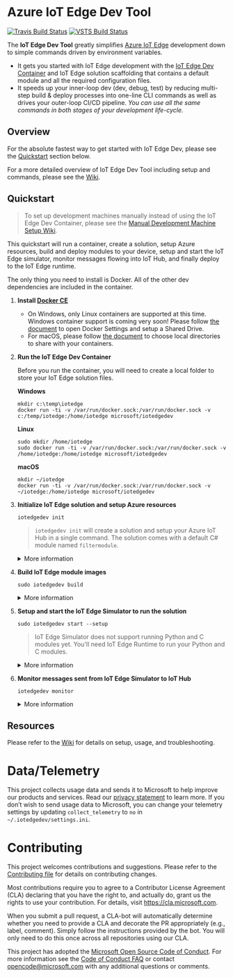 # Azure IoT Edge Dev Tool

[![Travis Build Status](https://travis-ci.org/Azure/iotedgedev.svg?branch=master)](https://travis-ci.org/Azure/iotedgedev)
[![VSTS Build Status](https://iotedgedev.visualstudio.com/iotedgedev-main/_apis/build/status/iotedgedev-master-ci)](https://iotedgedev.visualstudio.com/iotedgedev-main/_build/latest?definitionId=6)

The **IoT Edge Dev Tool** greatly simplifies [Azure IoT Edge](https:/azure.microsoft.com/en-us/services/iot-edge/) development down to simple commands driven by environment variables.

 - It gets you started with IoT Edge development with the [IoT Edge Dev Container](quickstart) and IoT Edge solution scaffolding that contains a default module and all the required configuration files.
 - It speeds up your inner-loop dev (dev, debug, test) by reducing multi-step build & deploy processes into one-line CLI commands as well as drives your outer-loop CI/CD pipeline. _You can use all the same commands in both stages of your development life-cycle._

## Overview
For the absolute fastest way to get started with IoT Edge Dev, please see the [Quickstart](#quickstart) section below.

For a more detailed overview of IoT Edge Dev Tool including setup and commands, please see the [Wiki](https://github.com/Azure/iotedgedev/wiki).

## Quickstart

> To set up development machines manually instead of using the IoT Edge Dev Container, please see the [Manual Development Machine Setup Wiki](https://github.com/Azure/iotedgedev/wiki/manual-dev-machine-setup).

This quickstart will run a container, create a solution, setup Azure resources, build and deploy modules to your device, setup and start the IoT Edge simulator, monitor messages flowing into IoT Hub, and finally deploy to the IoT Edge runtime.

<!-- Here's a 3 minute video walk-through of this Quickstart:

[![Azure IoT Edge Dev Tool: Quickstart](assets/edgedevtoolquickstartsmall.png)](https://aka.ms/iotedgedevquickstart) -->

The only thing you need to install is Docker. All of the other dev dependencies are included in the container. 

1. **Install [Docker CE](https://docs.docker.com/install/)**

    - On Windows, only Linux containers are supported at this time. Windows container support is coming very soon! Please follow [the document](https://docs.docker.com/docker-for-windows/#shared-drives) to open Docker Settings and setup a Shared Drive.
    - For macOS, please follow [the document](https://docs.docker.com/docker-for-mac/#file-sharing) to choose local directories to share with your containers.


1. **Run the IoT Edge Dev Container**

    Before you run the container, you will need to create a local folder to store your IoT Edge solution files.
    
    **Windows**
    ```
    mkdir c:\temp\iotedge
    docker run -ti -v /var/run/docker.sock:/var/run/docker.sock -v c:/temp/iotedge:/home/iotedge microsoft/iotedgedev
    ```

    **Linux**
    ```
    sudo mkdir /home/iotedge
    sudo docker run -ti -v /var/run/docker.sock:/var/run/docker.sock -v /home/iotedge:/home/iotedge microsoft/iotedgedev
    ```

    **macOS**
    ```
    mkdir ~/iotedge
    docker run -ti -v /var/run/docker.sock:/var/run/docker.sock -v ~/iotedge:/home/iotedge microsoft/iotedgedev
    ```

1. **Initialize IoT Edge solution and setup Azure resources**

    `iotedgedev init`

    > `iotedgedev init` will create a solution and setup your Azure IoT Hub in a single command. The solution comes with a default C# module named `filtermodule`.

    <details>
    <summary>More information</summary>

    1. You will see structure of current folder like below:

    ```
        │  .env
        │  .gitignore
        │  deployment.template.json
        │
        ├─.vscode
        │      launch.json
        │
        └─modules
            └─filtermodule
                │  .gitignore
                │  Dockerfile.amd64
                │  Dockerfile.amd64.debug
                │  Dockerfile.arm32v7
                │  Dockerfile.windows-amd64
                │  filtermodule.csproj
                │  module.json
                │  Program.cs
    ```

    2. Open `.env` file, you will see the `IOTHUB_CONNECTION_STRING` and `DEVICE_CONNECTION_STRING` environment variables filled correctly.
    3. Open `deployment.template.json` file   
        1. You will see below section in the modules section:

        ```
        "filtermodule": {
            "version": "1.0",
            "type": "docker",
            "status": "running",
            "restartPolicy": "always",
            "settings": {
                "image": "${MODULES.filtermodule.amd64}",
                "createOptions": ""
            }
        }
        ```

        2. Two default routes are added:
        
        ```
        "routes": {
            "sensorTofiltermodule": "FROM /messages/modules/tempSensor/outputs/temperatureOutput INTO BrokeredEndpoint(\"/modules/filtermodule/inputs/input1\")",
            "filtermoduleToIoTHub": "FROM /messages/modules/filtermodule/outputs/* INTO $upstream"
        }
        ```

    4. You will see privacy statement like below:

        ```
        Welcome to iotedgedev!
        -------------------------
        Telemetry
        ---------
        The iotedgedev collects usage data in order to improve your experience.
        The data is anonymous and does not include commandline argument values.
        The data is collected by Microsoft.
        
        You can change your telemetry settings by updating 'collect_telemetry' to 'no' in ~/.iotedgedev/setting.ini
        ```

    </details>

1. **Build IoT Edge module images**

    `sudo iotedgedev build`

    <details>
    <summary>More information</summary>

    1. You will see a "BUILD COMPLETE" for each module and no error messages in the terminal output.
	2. Open `config/deployment.json` file, you will see the module image placeholders expanded correctly.
    3. Run `sudo docker image ls`, you will see the module images you just built.

    </details>

1. **Setup and start the IoT Edge Simulator to run the solution**

    `sudo iotedgedev start --setup`

    > IoT Edge Simulator does not support running Python and C modules yet. You'll need IoT Edge Runtime to run your Python and C modules.

    <details>
    <summary>More information</summary>

    1. You will see an "IoT Edge Simulator has been started in solution mode." message at the end of the terminal output
    2. Run `sudo docker ps`, you will see your modules running as well as an edgeHubDev container

    </details>

1. **Monitor messages sent from IoT Edge Simulator to IoT Hub**

    `iotedgedev monitor`

    <details>
    <summary>More information</summary>

    1. You will see your expected messages sending to IoT Hub

    </details>

## Resources
Please refer to the [Wiki](https://github.com/Azure/iotedgedev/wiki) for details on setup, usage, and troubleshooting.

# Data/Telemetry
This project collects usage data and sends it to Microsoft to help improve our products and services. Read our [privacy statement](http://go.microsoft.com/fwlink/?LinkId=521839) to learn more. 
If you don’t wish to send usage data to Microsoft, you can change your telemetry settings by updating `collect_telemetry` to `no` in `~/.iotedgedev/settings.ini`.

# Contributing
This project welcomes contributions and suggestions. Please refer to the [Contributing file](CONTRIBUTING.md) for details on contributing changes.

Most contributions require you to agree to a Contributor License Agreement (CLA) declaring that you have the right to,
and actually do, grant us the rights to use your contribution. For details, visit
https://cla.microsoft.com.

When you submit a pull request, a CLA-bot will automatically determine whether you need
to provide a CLA and decorate the PR appropriately (e.g., label, comment). Simply follow the
instructions provided by the bot. You will only need to do this once across all repositories using our CLA.

This project has adopted the [Microsoft Open Source Code of Conduct](https://opensource.microsoft.com/codeofconduct/).
For more information see the [Code of Conduct FAQ](https://opensource.microsoft.com/codeofconduct/faq/)
or contact [opencode@microsoft.com](mailto:opencode@microsoft.com) with any additional questions or comments.